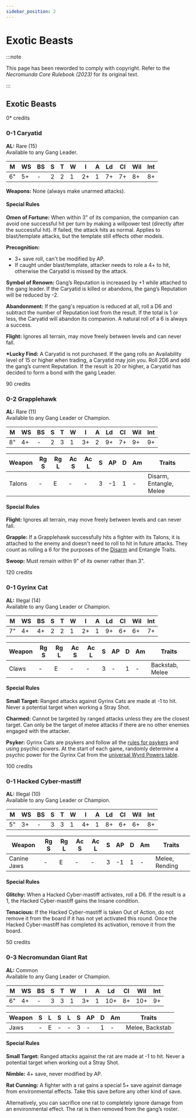 ```yaml
---
sidebar_position: 2
---
```


# Exotic Beasts

:::note

This page has been reworded to comply with copyright. Refer to the _Necromunda Core Rulebook (2023)_ for its original text.

:::

## Exotic Beasts[](https://necrovox.org/docs/armoury/status-items/#exotic-beasts "Direct link to Exotic Beasts")

0\* credits

### 0-1 Caryatid[](https://necrovox.org/docs/armoury/status-items/#0-1-caryatid "Direct link to 0-1 Caryatid")

**AL:** Rare (15)  
Available to any Gang Leader.

| M | WS | BS | S | T | W | I | A | Ld | Cl | Wil | Int |
| --- | --- | --- | --- | --- | --- | --- | --- | --- | --- | --- | --- |
| 6" | 5+ | \- | 2 | 2 | 1 | 2+ | 1 | 7+ | 7+ | 8+ | 8+ |

**Weapons:** None (always make unarmed attacks).

#### Special Rules[](https://necrovox.org/docs/armoury/status-items/#special-rules "Direct link to Special Rules")

**Omen of Fortune:** When within 3" of its companion, the companion can avoid one successful hit per turn by making a willpower test (directly after the successful hit). If failed, the attack hits as normal. Applies to blast/template attacks, but the template still effects other models.

**Precognition:**

-   3+ save roll, can't be modified by AP.
-   If caught under blast/template, attacker needs to role a 4+ to hit, otherwise the Caryatid is missed by the attack.

**Symbol of Renown:** Gang’s Reputation is increased by +1 while attached to the gang leader. If the Caryatid is killed or abandons, the gang’s Reputation will be reduced by -2.

**Abandonment:** If the gang's repuation is reduced at all, roll a D6 and subtract the number of Reputation lost from the result. If the total is 1 or less, the Caryatid will abandon its companion. A natural roll of a 6 is always a success.

**Flight:** Ignores all terrain, may move freely between levels and can never fall.

**\*Lucky Find:** A Caryatid is not purchased. If the gang rolls an Availability level of 15 or higher when trading, a Caryatid may join you. Roll 2D6 and add the gang’s current Reputation. If the result is 20 or higher, a Caryatid has decided to form a bond with the gang Leader.

90 credits

### 0-2 Grapplehawk[](https://necrovox.org/docs/armoury/status-items/#0-2-grapplehawk "Direct link to 0-2 Grapplehawk")

**AL:** Rare (11)  
Available to any Gang Leader or Champion.

| M | WS | BS | S | T | W | I | A | Ld | Cl | Wil | Int |
| --- | --- | --- | --- | --- | --- | --- | --- | --- | --- | --- | --- |
| 8" | 4+ | \- | 2 | 3 | 1 | 3+ | 2 | 9+ | 7+ | 9+ | 9+ |

| Weapon | Rg S | Rg L | Ac S | Ac L | S | AP | D | Am | Traits |
| --- | --- | --- | --- | --- | --- | --- | --- | --- | --- |
| Talons | \- | E | \- | \- | 3 | \-1 | 1 | \- | Disarm, Entangle, Melee |

#### Special Rules[](https://necrovox.org/docs/armoury/status-items/#special-rules-1 "Direct link to Special Rules")

**Flight:** Ignores all terrain, may move freely between levels and can never fall.

**Grapple:** If a Grapplehawk successfully hits a fighter with its Talons, it is attached to the enemy and doesn't need to roll to hit in future attacks. They count as rolling a 6 for the purposes of the [Disarm](https://necrovox.org/docs/gang-fighters-and-their-weaponry/skills/#3-disarm) and Entangle Traits.

**Swoop:** Must remain within 9" of its owner rather than 3".

120 credits

### 0-1 Gyrinx Cat[](https://necrovox.org/docs/armoury/status-items/#0-1-gyrinx-cat "Direct link to 0-1 Gyrinx Cat")

**AL:** Illegal (14)  
Available to any Gang Leader or Champion.

| M | WS | BS | S | T | W | I | A | Ld | Cl | Wil | Int |
| --- | --- | --- | --- | --- | --- | --- | --- | --- | --- | --- | --- |
| 7" | 4+ | 4+ | 2 | 2 | 1 | 2+ | 1 | 9+ | 6+ | 6+ | 7+ |

| Weapon | Rg S | Rg L | Ac S | Ac L | S | AP | D | Am | Traits |
| --- | --- | --- | --- | --- | --- | --- | --- | --- | --- |
| Claws | \- | E | \- | \- | 3 | \- | 1 | \- | Backstab, Melee |

#### Special Rules[](https://necrovox.org/docs/armoury/status-items/#special-rules-2 "Direct link to Special Rules")

**Small Target:** Ranged attacks against Gyrinx Cats are made at -1 to hit. Never a potential target when working a Stray Shot.

**Charmed:** Cannot be targeted by ranged attacks unless they are the closest target. Can only be the target of melee attacks if there are no other enemies engaged with the attacker.

**Psyker:** Gyrinx Cats are psykers and follow all the [rules for psykers](https://necrovox.org/docs/the-rules/psykers) and using psychic powers. At the start of each game, randomly determine a psychic power for the Gyrinx Cat from the [universal Wyrd Powers table](https://necrovox.org/docs/the-rules/psykers#wyrd-powers).

100 credits

### 0-1 Hacked Cyber-mastiff[](https://necrovox.org/docs/armoury/status-items/#0-1-hacked-cyber-mastiff "Direct link to 0-1 Hacked Cyber-mastiff")

**AL:** Illegal (10)  
Available to any Gang Leader or Champion.

| M | WS | BS | S | T | W | I | A | Ld | Cl | Wil | Int |
| --- | --- | --- | --- | --- | --- | --- | --- | --- | --- | --- | --- |
| 5" | 3+ | \- | 3 | 3 | 1 | 4+ | 1 | 8+ | 6+ | 6+ | 8+ |

| Weapon | Rg S | Rg L | Ac S | Ac L | S | AP | D | Am | Traits |
| --- | --- | --- | --- | --- | --- | --- | --- | --- | --- |
| Canine Jaws | \- | E | \- | \- | 3 | \-1 | 1 | \- | Melee, Rending |

#### Special Rules[](https://necrovox.org/docs/armoury/status-items/#special-rules-3 "Direct link to Special Rules")

**Glitchy:** When a Hacked Cyber-mastiff activates, roll a D6. If the result is a 1, the Hacked Cyber-mastiff gains the Insane condition.

**Tenacious:** If the Hacked Cyber-mastiff is taken Out of Action, do not remove it from the board if it has not yet activated this round. Once the Hacked Cyber-mastiff has completed its activation, remove it from the board.

50 credits

### 0-3 Necromundan Giant Rat[](https://necrovox.org/docs/armoury/status-items/#0-3-necromundan-giant-rat "Direct link to 0-3 Necromundan Giant Rat")

**AL:** Common  
Available to any Gang Leader or Champion.

| M | WS | BS | S | T | W | I | A | Ld | Cl | Wil | Int |
| --- | --- | --- | --- | --- | --- | --- | --- | --- | --- | --- | --- |
| 6" | 4+ | \- | 3 | 3 | 1 | 3+ | 1 | 10+ | 8+ | 10+ | 9+ |

| Weapon | S | L | S | L | S | AP | D | Am | Traits |
| --- | --- | --- | --- | --- | --- | --- | --- | --- | --- |
| Jaws | \- | E | \- | \- | 3 | \- | 1 | \- | Melee, Backstab |

#### Special Rules[](https://necrovox.org/docs/armoury/status-items/#special-rules-4 "Direct link to Special Rules")

**Small Target:** Ranged attacks against the rat are made at -1 to hit. Never a potential target when working out a Stray Shot.

**Nimble:** 4+ save, never modified by AP.

**Rat Cunning:** A fighter with a rat gains a special 5+ save against damage from environmental effects. Take this save before any other kind of save.

Alternatively, you can sacrifice one rat to completely ignore damage from an environmental effect. The rat is then removed from the gang’s roster.
